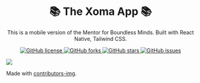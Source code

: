 <h1 align="center">📚 The Xoma App 📚</h1>
<p align="center">This is a mobile version of the Mentor for Boundless Minds. Built with React Native, Tailwind CSS.
</p>

<p align="center"> 
  <a href="https://github.com/Boundless-App/theMentor-App" title="License">
    <img alt="GitHub license" src="https://img.shields.io/github/license/Boundless-App/theMentor-App?label=License&logo=Github&style=flat-square" alt="The Xoma App License">
  </a>
  
  <a href="https://github.com/Boundless-App/theMentor-App/network" title="Forks">
    <img alt="GitHub forks" src="https://img.shields.io/github/forks/Boundless-App/theMentor-App?label=Forks&logo=Github&style=flat-square" alt="The Xoma App Forks">
  </a>
  
  <a href="https://github.com/Boundless-App/XomaMobile/stargazers" title="Stars">
    <img alt="GitHub stars" src="https://img.shields.io/github/stars/Boundless-App/theMentor-App?label=Stars&logo=Github&style=flat-square" alt="The Xoma App Stars">
  </a>  
  
  <a href="https://github.com/Boundless-App/theMentor-App/issues" title="Issues">
    <img alt="GitHub issues" src="https://img.shields.io/github/issues/Boundless-App/theMentor-App?label=Issues&logo=Github&style=flat-square" alt="The Xoma App Issues">
  </a>
  
</p>
<a href = "https://github.com/Your_GitHub_Username/Your_Repository_Name/graphs/contributors">
<img src = "https://contrib.rocks/image?repo = GitHub_username/repository_name"/>
</a>

Made with [contributors-img](https://contrib.rocks).
